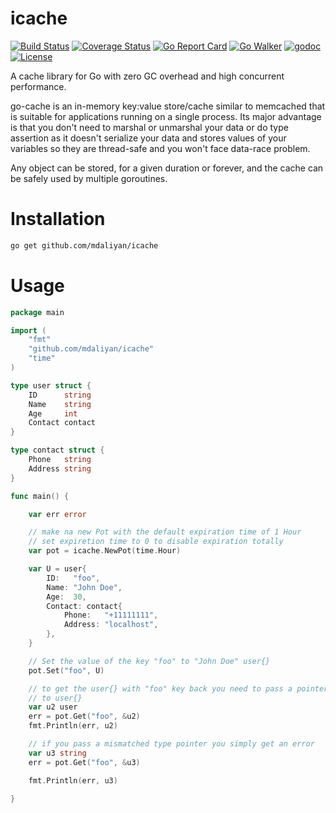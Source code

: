 # icache

[![Build Status](https://travis-ci.org/mdaliyan/icache.svg?branch=master)](https://travis-ci.org/mdaliyan/icache)
[![Coverage Status](https://coveralls.io/repos/github/mdaliyan/icache/badge.svg?branch=master)](https://coveralls.io/github/mdaliyan/icache?branch=master)
[![Go Report Card](https://goreportcard.com/badge/github.com/mdaliyan/icache?style=flat)](https://goreportcard.com/report/github.com/mdaliyan/icache)
[![Go Walker](http://gowalker.org/api/v1/badge)](https://gowalker.org/github.com/mdaliyan/icache) 
[![godoc](https://godoc.org/github.com/mdaliyan/icache.svg?status.svg)](https://godoc.org/github.com/mdaliyan/icache)
[![License](http://img.shields.io/badge/license-mit-blue.svg?style=flat)](https://raw.githubusercontent.com/labstack/echo/master/LICENSE)


A cache library for Go with zero GC overhead and high concurrent performance.

go-cache is an in-memory key:value store/cache similar to memcached that
is suitable for applications running on a single process. Its major
advantage is that you don't need to marshal or unmarshal your data or do
type assertion as it doesn't serialize your data and stores values of
your variables so they are thread-safe and you won't face data-race
problem.

Any object can be stored, for a given duration or forever, and the cache
can be safely used by multiple goroutines.

# Installation

```bash
go get github.com/mdaliyan/icache
```

# Usage

```go
package main

import (
	"fmt"
	"github.com/mdaliyan/icache"
	"time"
)

type user struct {
	ID      string
	Name    string
	Age     int
	Contact contact
}

type contact struct {
	Phone   string
	Address string
}

func main() {

	var err error

	// make na new Pot with the default expiration time of 1 Hour
	// set expiretion time to 0 to disable expiration totally
	var pot = icache.NewPot(time.Hour)

	var U = user{
		ID:   "foo",
		Name: "John Doe",
		Age:  30,
		Contact: contact{
			Phone:   "+11111111",
			Address: "localhost",
		},
	}

	// Set the value of the key "foo" to "John Doe" user{}
	pot.Set("foo", U)

	// to get the user{} with "foo" key back you need to pass a pointer
	// to user{}
	var u2 user
	err = pot.Get("foo", &u2)
	fmt.Println(err, u2)

	// if you pass a mismatched type pointer you simply get an error
	var u3 string
	err = pot.Get("foo", &u3)

	fmt.Println(err, u3)

}
```

